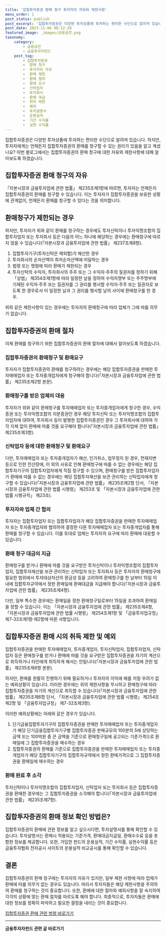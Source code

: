 ```yaml
---
title: '집합투자증권 환매 청구 투자자의 자유와 제한사항'
menu_order: 1
post_status: publish
post_excerpt: '집합투자증권은 다양한 투자상품에 투자하는 편리한 수단으로 알려져 있습니다. 하지만, 투자자에게는 언제든지 집합투자증권의 환매를 청구할 수 있는 권리가 있음을 알고 계셨나요  이번 블로그에서는 집합투자증권의 환매 청구에 대한 자유와 제한사항에 대해 알아보도록 하겠습니다.'
post_date: 2023-11-06 08:12:20
featured_image: _images/금융금전.png
taxonomy:
    category:
        - 금융금전
        - 금융투자자펀드
    post_tag:
        - 집합투자증권
        -  환매 청구
        -  투자자의 자유
        -  환매 제한
        -  환매 절차
        -  환매 요구
        -  신탁업자
        -  투자회사
        -  환매 대금
        -  취득 제한
        -  예외
        -  투자설명서
        -  운용실적
        -  기간 수익률
        -  실현 수익률
---
```



집합투자증권은 다양한 투자상품에 투자하는 편리한 수단으로 알려져 있습니다. 하지만, 투자자에게는 언제든지 집합투자증권의 환매를 청구할 수 있는 권리가 있음을 알고 계셨나요? 이번 블로그에서는 집합투자증권의 환매 청구에 대한 자유와 제한사항에 대해 알아보도록 하겠습니다.

## 집합투자증권 환매 청구의 자유

「자본시장과 금융투자업에 관한 법률」 제235조제1항에 따르면, 투자자는 언제든지 집합투자증권의 환매를 청구할 수 있습니다. 이는 투자자가 집합투자증권을 보유한 상황에 관계없이, 언제든지 환매를 청구할 수 있다는 것을 의미합니다.

## 환매청구가 제한되는 경우

하지만, 투자자가 위와 같이 환매를 청구하는 경우에도 투자신탁이나 투자익명조합의 집합투자업자 또는 투자회사 등은 다음의 어느 하나에 해당하는 경우에는 환매청구에 따르지 않을 수 있습니다(「자본시장과 금융투자업에 관한 법률」 제237조제8항).

1. 집합투자기구(투자신탁은 제외함)가 해산한 경우
2. 투자회사의 순자산액이 최저순자산액에 미달하는 경우
3. 법령 또는 명령에 따라 환매가 제한되는 경우
4. 투자신탁의 수익자, 투자회사의 주주 또는 그 수익자·주주의 질권자를 정하기 위해 「상법」 제354조제1항에 따라 일정한 날을 정하여 수익자명부 또는 주주명부에 기재된 수익자·주주 또는 질권자를 그 권리를 행사할 수익자·주주 또는 질권자로 보도록 한 경우로서 이 일정한 날과 그 권리를 행사할 날의 사이에 환매청구를 한 경우.

위와 같은 제한사항이 있는 경우에는 투자자의 환매청구에 따라 업체가 그에 따를 의무가 없습니다.

## 집합투자증권의 환매 절차

이제 환매를 청구하기 위한 집합투자증권의 환매 절차에 대해서 알아보도록 하겠습니다.

### 집합투자증권의 환매청구 및 환매요구

투자자가 집합투자증권의 환매를 청구하려는 경우에는 해당 집합투자증권을 판매한 투자매매업자 또는 투자중개업자에게 청구해야 합니다(「자본시장과 금융투자업에 관한 법률」 제235조제2항 본문).

### 환매청구를 받은 업체의 대응

투자자가 위와 같이 환매청구를 투자매매업자 또는 투자중개업자에게 청구한 경우, 수익증권 또는 투자익명조합의 지분증권인 경우 해당 투자신탁 또는 투자익명조합의 집합투자업자에 대하여, 투자회사 등이 발행한 집합투자증권인 경우 그 투자회사에 대하여 각각 지체 없이 환매에 따를 것을 요구해야 합니다(「자본시장과 금융투자업에 관한 법률」 제235조제3항).

### 신탁업자 등에 대한 환매청구 및 환매요구

다만, 투자매매업자 또는 투자중개업자가 해산, 인가취소, 업무정지 된 경우, 천재지변 등으로 인한 전산장애, 이 외의 사유로 인해 환매청구에 따를 수 없는 경우에는 해당 집합투자기구의 집합투자업자에게 직접 청구할 수 있으며, 환매청구를 받은 집합투자업자가 환매에 따를 수 없는 경우에는 해당 집합투자재산을 보관·관리하는 신탁업자에게 청구할 수 있습니다(「자본시장과 금융투자업에 관한 법률」 제235조제2항 단서, 「자본시장과 금융투자업에 관한 법률 시행령」 제253조 및 「자본시장과 금융투자업에 관한 법률 시행규칙」 제23조).

### 투자자와 업체 간 협의

투자자는 집합투자업자 또는 집합투자업자가 해당 집합투자증권을 판매한 투자매매업자 또는 투자중개업자와 협의하여 결정한 다른 투자매매업자 또는 투자중개업자를 통해 환매를 청구할 수 있습니다. 이를 토대로 업체는 투자자의 요구에 따라 환매에 대응할 수 있습니다.

### 환매 청구 대금의 지급

환매청구를 받거나 환매에 따를 것을 요구받은 투자신탁이나 투자익명조합의 집합투자업자, 집합투자재산을 보관·관리하는 신탁업자 또는 투자회사 등은 투자자의 환매청구에 필요한 범위에서 투자대상자산의 환금성 등을 고려하여 환매청구를 한 날부터 15일 이내에 집합투자규약에서 정한 환매일에 환매대금을 지급해야 합니다(「자본시장과 금융투자업에 관한 법률」 제235조제4항).

다만, 일부 특수한 경우에는 환매일을 정한 환매청구일로부터 15일을 초과하여 환매일을 정할 수 있습니다. 이는 「자본시장과 금융투자업에 관한 법률」 제235조제4항, 「자본시장과 금융투자업에 관한 법률 시행령」 제254조제1항 및 「금융투자업규정」 제7-32조제1항·제2항에 따른 사항입니다.

## 집합투자증권 환매 시의 취득 제한 및 예외

집합투자증권을 판매한 투자매매업자, 투자중개업자, 투자신탁업자, 집합투자업자, 신탁업자 등은 환매청구를 받거나 환매에 따를 것을 요구받은 집합투자증권을 자기의 계산으로 취득하거나 타인에게 취득하게 해서는 안됩니다(「자본시장과 금융투자업에 관한 법률」 제235조제6항 본문).

하지만, 환매를 원활히 진행하기 위해 필요하거나 투자자의 이익에 해를 끼칠 우려가 없는 예외상황이 있습니다. 이러한 경우에는 위의 제한사항을 무시하고 환매청구에 따라 집합투자증권을 자기의 계산으로 취득할 수 있습니다(「자본시장과 금융투자업에 관한 법률」 제235조제6항 단서, 「자본시장과 금융투자업에 관한 법률 시행령」 제254조제2항 및 「금융투자업규정」 제7-32조제3항).

이러한 예외상황에는 아래와 같은 경우가 있습니다.

1. 단기금융집합투자기구의 집합투자증권을 판매한 투자매매업자 또는 투자중개업자가 해당 단기금융집합투자기구별 집합투자증권 판매규모의 100분의 5에 상당하는 금액 또는 100억원 중 큰 금액을 기준으로 환매청구일에 공고되는 기준가격으로 환매일에 그 집합투자증권을 매수하는 경우
2. 집합투자증권의 환매를 기준으로 집합투자증권을 판매한 투자매매업자 또는 투자중개업자가 해당 집합투자기구의 집합투자규약에서 정한 환매가격으로 그 집합투자증권을 환매일에 매수하는 경우

### 환매 완료 후 소각

투자신탁이나 투자익명조합의 집합투자업자, 신탁업자 또는 투자회사 등은 집합투자증권을 환매한 경우에는 그 집합투자증권을 소각해야 합니다(「자본시장과 금융투자업에 관한 법률」 제235조제7항).

## 집합투자증권의 환매 정보 확인 방법은?

집합투자증권의 환매에 관한 정보를 알고 싶으시다면, 투자설명서를 통해 확인할 수 있습니다. 투자설명서는 환매시 적용되는 기준가격, 환매대금지급일, 환매수수료 등을 포함한 정보를 제공합니다. 또한, 가입한 펀드의 운용실적, 기간 수익률, 실현수익률 등은 금융투자협회 전자공시 사이트의 운용실적 비교공시를 통해 확인할 수 있습니다.

## 결론

집합투자증권의 환매 청구에는 투자자의 자유가 있지만, 일부 제한 사항에 따라 업체가 환매에 따를 의무가 없는 경우도 있습니다. 따라서 투자자들은 해당 제한사항을 주의하여 환매를 청구하는 것이 중요합니다. 또한, 환매에 대한 절차와 예외사항을 잘 숙지하여 각각의 상황에 맞는 환매 절차를 따르도록 해야 합니다. 최종적으로, 투자자들은 환매에 대한 정보를 정확히 파악하고 필요한 결정을 내리는 것이 중요합니다.

[집합투자증권 환매 관련 법령 바로가기](http://www.law.go.kr/%EA%B8%B0%EB%B3%B8%EA%B0%9C%EB%85%90/%EC%9E%90%EC%B9%A8%EC%8B%9C%EC%9E%A5%EA%B3%BC%20%EA%B8%88%EC%9C%B5%ED%88%AC%EC%9E%90%EC%97%85%EC%97%90%20%EA%B4%80%ED%95%9C%20%EB%B2%95%EB%A0%B9)
<!-- wp:separator -->
<hr class="wp-block-separator has-alpha-channel-opacity"/>
<!-- /wp:separator -->

<!-- wp:group {"backgroundColor":"base","layout":{"type":"constrained"}} -->
<div class="wp-block-group has-base-background-color has-background"><!-- wp:paragraph {"align":"center","fontSize":"medium"} -->
<p class="has-text-align-center has-large-font-size"><strong>금융투자자펀드 관련 글 바로가기</strong></p>
<!-- /wp:paragraph -->


<!-- wp:latest-posts
{"categories":[{"id":13443,"count":19,"description":"","link":"https://uknowlaw.com/category/%ea%b8%88%ec%9c%b5%ed%88%ac%ec%9e%90%ec%9e%90%ed%8e%80%eb%93%9c/","name":"금융투자자펀드","slug":"금융투자자펀드","taxonomy":"category","parent":0,"meta":[],"_links":{"self":[{"href":"https://uknowlaw.com/wp-json/wp/v2/categories/13443"}],"collection":[{"href":"https://uknowlaw.com/wp-json/wp/v2/categories"}],"about":[{"href":"https://uknowlaw.com/wp-json/wp/v2/taxonomies/category"}],"wp:post_type":[{"href":"https://uknowlaw.com/wp-json/wp/v2/posts?categories=13443"}],"curies":[{"name":"wp","href":"https://api.w.org/{rel}","templated":true}]}}],"postsToShow":100,"excerptLength":28,"postLayout":"grid","columns":2,"featuredImageAlign":"left","featuredImageSizeSlug":"large","fontSize":"small"} /--></div>
<!-- /wp:group -->